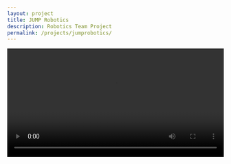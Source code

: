 ```yaml
---
layout: project
title: JUMP Robotics
description: Robotics Team Project
permalink: /projects/jumprobotics/
---
```


<video width="100%" height="auto" autoplay controls>
  <source src="/assets/videos/robotreveal.mp4" type="video/mp4">
</video>
